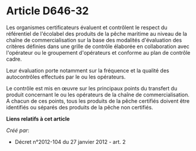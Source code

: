 # Article D646-32

Les organismes certificateurs évaluent et contrôlent le respect du référentiel de l'écolabel des produits de la pêche
maritime au niveau de la chaîne de commercialisation sur la base des modalités d'évaluation des critères définies dans une
grille de contrôle élaborée en collaboration avec l'opérateur ou le groupement d'opérateurs et conforme au plan de contrôle
cadre. 

Leur évaluation porte notamment sur la fréquence et la qualité des autocontrôles effectués par le ou les opérateurs. 

Le contrôle est mis en œuvre sur les principaux points du transfert du produit concernant le ou les opérateurs de la chaîne
de commercialisation. A chacun de ces points, tous les produits de la pêche certifiés doivent être identifiés ou séparés des
produits de la pêche non certifiés.

**Liens relatifs à cet article**

_Créé par_:

  - Décret n°2012-104 du 27 janvier 2012 - art. 2
